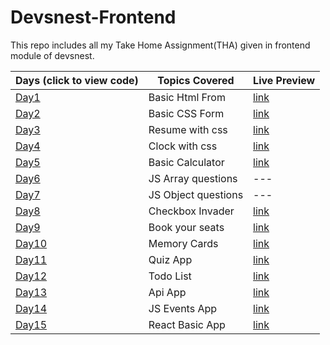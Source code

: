 # Devsnest-Frontend

This repo includes all my Take Home Assignment(THA) given in frontend module of devsnest.

| Days (click to view code)         | Topics Covered      | Live Preview                                                                 |
| --------------------------------- | ------------------- | ---------------------------------------------------------------------------- |
| [Day1](./day-01)                  | Basic Html From     | [link](https://vinitpal.github.io/Devsnest-Frontend/day-01/index.html)       |
| [Day2](./day-02)                  | Basic CSS Form      | [link](https://vinitpal.github.io/Devsnest-Frontend/day-02)                  |
| [Day3](./day-03)                  | Resume with css     | [link](https://vinitpal.github.io/Devsnest-Frontend/day-03)                  |
| [Day4](./day-04)                  | Clock with css      | [link](https://vinitpal.github.io/Devsnest-Frontend/day-04)                  |
| [Day5](./day-05/basic_calculator) | Basic Calculator    | [link](https://vinitpal.github.io/Devsnest-Frontend/day-05/basic_calculator) |
| [Day6](./day-06)                  | JS Array questions  | ---                                                                          |
| [Day7](./day-07/script.js)        | JS Object questions | ---                                                                          |
| [Day8](./day-08/script.js)        | Checkbox Invader    | [link](https://vinitpal.github.io/Devsnest-Frontend/day-08)                  |
| [Day9](./day-09)                  | Book your seats     | [link](https://vinitpal.github.io/Devsnest-Frontend/day-09/index.html)       |
| [Day10](./day-10)                 | Memory Cards        | [link](https://vinitpal.github.io/Devsnest-Frontend/day-10/index.html)       |
| [Day11](./day-11)                 | Quiz App            | [link](https://vinitpal.github.io/Devsnest-Frontend/day-11/index.html)       |
| [Day12](./day-12)                 | Todo List           | [link](https://vinitpal.github.io/Devsnest-Frontend/day-12/index.html)       |
| [Day13](./day-13)                 | Api App             | [link](https://vinitpal.github.io/Devsnest-Frontend/day-13/index.html)       |
| [Day14](./day-14)                 | JS Events App       | [link](https://vinitpal.github.io/Devsnest-Frontend/day-14/index.html)       |
| [Day15](./day-15)                 | React Basic App     | [link](https://vinitpal.github.io/Devsnest-Frontend/day-15/index.html)       |
